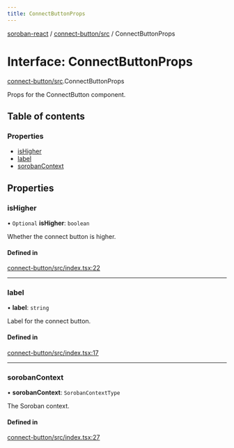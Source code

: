 ```yaml
---
title: ConnectButtonProps
---
```

[soroban-react](../README.md) / [connect-button/src](../modules/connect_button_src.md) / ConnectButtonProps

# Interface: ConnectButtonProps

[connect-button/src](../modules/connect_button_src.md).ConnectButtonProps

Props for the ConnectButton component.

## Table of contents

### Properties

- [isHigher](connect_button_src.ConnectButtonProps.md#ishigher)
- [label](connect_button_src.ConnectButtonProps.md#label)
- [sorobanContext](connect_button_src.ConnectButtonProps.md#sorobancontext)

## Properties

### isHigher

• `Optional` **isHigher**: `boolean`

Whether the connect button is higher.

#### Defined in

[connect-button/src/index.tsx:22](https://github.com/paltalabs/soroban-react/blob/cce29de/packages/connect-button/src/index.tsx#L22)

___

### label

• **label**: `string`

Label for the connect button.

#### Defined in

[connect-button/src/index.tsx:17](https://github.com/paltalabs/soroban-react/blob/cce29de/packages/connect-button/src/index.tsx#L17)

___

### sorobanContext

• **sorobanContext**: `SorobanContextType`

The Soroban context.

#### Defined in

[connect-button/src/index.tsx:27](https://github.com/paltalabs/soroban-react/blob/cce29de/packages/connect-button/src/index.tsx#L27)
